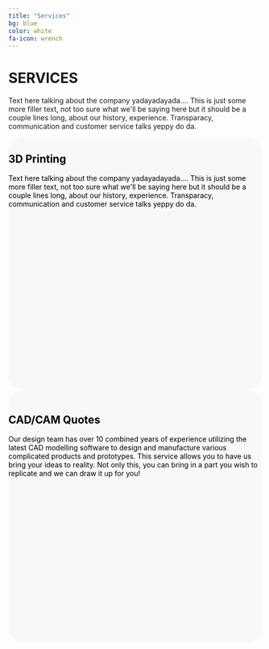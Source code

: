 ```yaml
---
title: "Services"
bg: blue
color: white
fa-icon: wrench
---
```


# **SERVICES**

Text here talking about the company yadayadayada.... This is just some more filler text, not too sure what we'll be saying here but it should be a couple lines long, about our history, experience. Transparacy, communication and customer service talks yeppy do da.

<style>
  .half.column {
    background-color: #f8f8f8;
    color: black;
    border-radius: 30px;
    height: 500px;
  }
</style>

<div class="row">
  <div class="half column" markdown="1" >


## **3D Printing**
Text here talking about the company yadayadayada.... This is just some more filler text, not too sure what we'll be saying here but it should be a couple lines long, about our history, experience. Transparacy, communication and customer service talks yeppy do da.
  
  </div>
  <div class="half column" markdown="1" style='background-image: url("img/CAD-CAM_background.png"); background-repeat:no-repeat; background-size: cover;'>
  
  <br>

## **CAD/CAM Quotes**
Our design team has over 10 combined years of experience utilizing the latest CAD modelling software to design and manufacture various complicated products and prototypes. This service allows you to have us bring your ideas to reality. Not only this, you can bring in a part you wish to replicate and we can draw it up for you!
  
  </div>
</div>